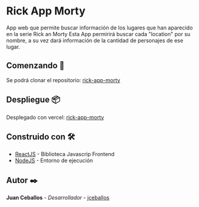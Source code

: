 # Rick App Morty

App web que permite buscar información de los lugares que han aparecido en la serie Rick an Morty
Esta App permirirá buscar cada "location" por su nombre, a su vez dará información de la cantidad de personajes de ese lugar.


## Comenzando 🚀

Se podrá clonar el repositorio: [rick-app-morty](https://github.com/jceballos29/rick-app-morty.git)

## Despliegue 📦

Desplegado con vercel: [rick-app-morty](https://rick-app-morty.vercel.app/)

## Construido con 🛠️

* [ReactJS](https://es.reactjs.org/) - Biblioteca Javascrip Frontend 
* [NodeJS](https://nodejs.org/es/) - Entorno de ejecución
## Autor ✒️

**Juan Ceballos** - *Desarrollador* - [jceballos](https://github.com/jceballos29)